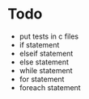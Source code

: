 # Todo
* put tests in c files
* if statement
* elseif statement
* else statement
* while statement
* for statement
* foreach statement